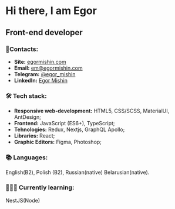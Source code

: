 

# Hi there, I am Egor 

## Front-end developer


### 📧Contacts:

- **Site:** [egormishin.com](https://egormishin.com/)
- **Email:** em@egormishin.com
- **Telegram:** [@egor_mishin](https://t.me/egor_mishin)
- **LinkedIn:** [Egor Mishin](https://www.linkedin.com/in/egormishin/)

### 🛠 Tech stack:
- **Responsive web-development:** HTML5, CSS/SCSS, MaterialUI, AntDesign;
- **Frontend:** JavaScript (ES6+), TypeScript;
- **Tehnologies:** Redux, Nextjs, GraphQL Apollo;
-  **Libraries:** React;
- **Graphic Editors:** Figma, Photoshop;


### 📚 Languages:
English(B2), Polish (B2), Russian(native) Belarusian(native).


### 👨🏻‍🎓 Currently learning:
NestJS(Node)
